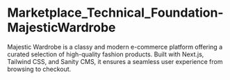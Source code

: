 # Marketplace_Technical_Foundation-MajesticWardrobe
Majestic Wardrobe is a classy and modern e-commerce platform offering a curated selection of high-quality fashion products. Built with Next.js, Tailwind CSS, and Sanity CMS, it ensures a seamless user experience from browsing to checkout.

